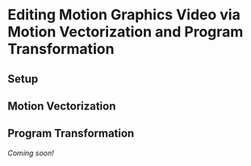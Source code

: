 # Editing Motion Graphics Video via Motion Vectorization and Program Transformation

## Setup

## Motion Vectorization

## Program Transformation
*Coming soon!*
